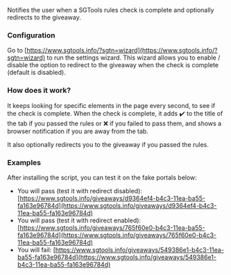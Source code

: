 Notifies the user when a SGTools rules check is complete and optionally redirects to the giveaway.

### Configuration

Go to [https://www.sgtools.info/?sgtn=wizard](https://www.sgtools.info/?sgtn=wizard) to run the settings wizard. This wizard allows you to enable / disable the option to redirect to the giveaway when the check is complete (default is disabled).

### How does it work?

It keeps looking for specific elements in the page every second, to see if the check is complete. When the check is complete, it adds ✔️ to the title of the tab if you passed the rules or ❌ if you failed to pass them, and shows a browser notification if you are away from the tab.

It also optionally redirects you to the giveaway if you passed the rules.

### Examples

After installing the script, you can test it on the fake portals below:

- You will pass (test it with redirect disabled): [https://www.sgtools.info/giveaways/d9364ef4-b4c3-11ea-ba55-fa163e96784d](https://www.sgtools.info/giveaways/d9364ef4-b4c3-11ea-ba55-fa163e96784d)
- You will pass (test it with redirect enabled): [https://www.sgtools.info/giveaways/765f60e0-b4c3-11ea-ba55-fa163e96784d](https://www.sgtools.info/giveaways/765f60e0-b4c3-11ea-ba55-fa163e96784d)
- You will fail: [https://www.sgtools.info/giveaways/549386e1-b4c3-11ea-ba55-fa163e96784d](https://www.sgtools.info/giveaways/549386e1-b4c3-11ea-ba55-fa163e96784d)
